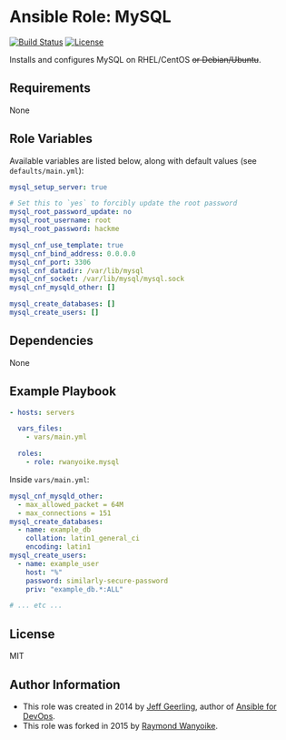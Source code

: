 # Ansible Role: MySQL

[![Build Status](https://img.shields.io/travis/rwanyoike/ansible-role-mysql.svg)](https://travis-ci.org/rwanyoike/ansible-role-mysql) [![License](https://img.shields.io/badge/license-MIT-blue.svg)](https://raw.githubusercontent.com/rwanyoike/ansible-role-mysql/master/LICENSE)

Installs and configures MySQL on RHEL/CentOS ~~or Debian/Ubuntu~~.

## Requirements

None

## Role Variables

Available variables are listed below, along with default values (see `defaults/main.yml`):

```yaml
mysql_setup_server: true

# Set this to `yes` to forcibly update the root password
mysql_root_password_update: no
mysql_root_username: root
mysql_root_password: hackme

mysql_cnf_use_template: true
mysql_cnf_bind_address: 0.0.0.0
mysql_cnf_port: 3306
mysql_cnf_datadir: /var/lib/mysql
mysql_cnf_socket: /var/lib/mysql/mysql.sock
mysql_cnf_mysqld_other: []

mysql_create_databases: []
mysql_create_users: []
```

## Dependencies

None

## Example Playbook

```yaml
- hosts: servers

  vars_files:
    - vars/main.yml

  roles:
    - role: rwanyoike.mysql
```

Inside `vars/main.yml`:

```yaml
mysql_cnf_mysqld_other:
  - max_allowed_packet = 64M
  - max_connections = 151
mysql_create_databases:
  - name: example_db
    collation: latin1_general_ci
    encoding: latin1
mysql_create_users:
  - name: example_user
    host: "%"
    password: similarly-secure-password
    priv: "example_db.*:ALL"

# ... etc ...
```

## License

MIT

## Author Information

- This role was created in 2014 by [Jeff Geerling](http://jeffgeerling.com/), author of [Ansible for DevOps](http://ansiblefordevops.com/).
- This role was forked in 2015 by [Raymond Wanyoike](https://github.com/rwanyoike).
